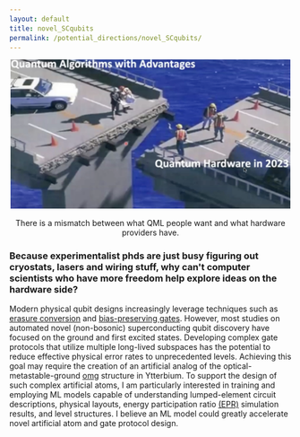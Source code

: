 ```yaml
---
layout: default
title: novel_SCqubits
permalink: /potential_directions/novel_SCqubits/
---
```

<div style="text-align: center;">
  <img src="/files/meme_algo.png" style="width: 500px;" alt="actual quantum hardware need accerlation">
  <p>There is a mismatch between what QML people want and what hardware providers have.</p>
</div>

### Because experimentalist phds are just busy figuring out cryostats, lasers and wiring stuff, why can't computer scientists who have more freedom help explore ideas on the hardware side? 

Modern physical qubit designs increasingly leverage techniques such as [erasure conversion](https://www.nature.com/articles/s41586-023-06438-1) and [bias-preserving gates](https://journals.aps.org/prx/abstract/10.1103/PhysRevX.12.021049). However, most studies on automated novel (non-bosonic) superconducting qubit discovery have focused on the ground and first excited states. Developing complex gate protocols that utilize multiple long-lived subspaces has the potential to reduce effective physical error rates to unprecedented levels. Achieving this goal may require the creation of an artificial analog of the optical-metastable-ground [omg](https://arxiv.org/pdf/2109.01272) structure in Ytterbium. To support the design of such complex artificial atoms, I am particularly interested in training and employing ML models capable of understanding lumped-element circuit descriptions, physical layouts, energy participation ratio  [(EPR)](https://qiskit-community.github.io/qiskit-metal/) simulation results, and level structures. I believe an ML model could greatly accelerate novel artificial atom and gate protocol design.
